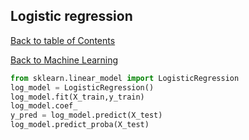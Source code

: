 ## Logistic regression
[Back to table of Contents](../README.md)

[Back to Machine Learning](ml.md)

```python
from sklearn.linear_model import LogisticRegression
log_model = LogisticRegression()
log_model.fit(X_train,y_train)
log_model.coef_
y_pred = log_model.predict(X_test)
log_model.predict_proba(X_test)
```